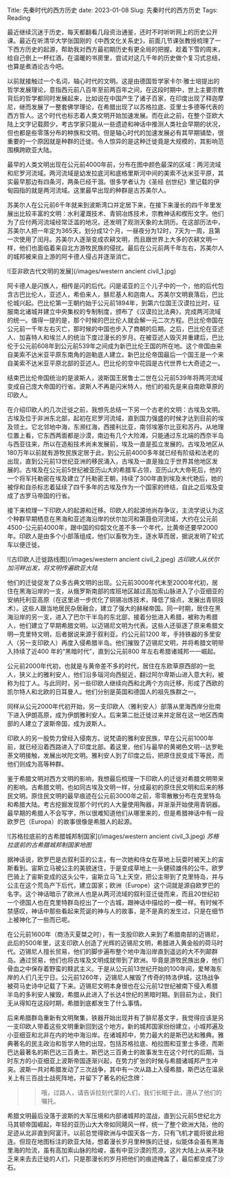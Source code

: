 Title: 先秦时代的西方历史
date: 2023-01-08
Slug: 先秦时代的西方历史
Tags: Reading



最近继续沉迷于历史，每天都翻看几段资治通鉴，还时不时听听网上的历史公开课。最近在听清华大学张国刚的《中西文化关系史》，前面几节课张教授梳理了一下西方历史的起源，帮助我对西方最初期历史有更全局的把握。趁着下雪的周末，给自己倒上一杯红酒，在温暖的书房里，尝试对这几千年的历史做个复习式总结，也算是煮酒论古今吧。



以前就接触过一个名词，轴心时代的文明。这是由德国哲学家卡尔·雅士培提出的哲学发展理论，意指西元前八百年至前两百年之间，在这段时期中，世上主要宗教背后的哲学都同时发展起来，比如说在中国产生了诸子百家，在印度出现了释迦摩尼，继而发展了一整套佛学理论，在希腊出现了以苏格拉底、亚里士多德等代表的西方哲人。这个时代也标志着人类文明开始加速发展。而在此之前，在整个亚欧大陆上文字记载颇少，考古学家只能从一些遗迹和神话中推测人类社会早期的状况，但也都是些零落分布的种族和文明。但是轴心时代的加速发展必有其早期铺垫，很重要的一个原因就是种群的迁徙。令人惊异的是这种迁徙竟是大规模的，其影响范围横跨欧亚大陆。



最早的人类文明出现在公元前4000年前，分布在图中颜色最深的区域：两河流域和尼罗河流域。两河流域是幼发拉底河和底格里斯河中间的美索不达米亚平原，其实最早那边有四条河，两条已经干涸。很多学者认为《圣经 创世纪》里记载的伊甸园指的就是两河流域。这里最早出现的种群是古苏美尔人。



苏美尔人在公元前6千年就来到波斯湾口并定居下来，在接下来漫长的四千年里发展出比较丰富的文明：水利灌溉技术、青铜冶炼技术，宗教神话和楔形文字。他们为了应付两河流域经常泛滥的地况，还发明了观测天象的太阴历。在这部历法中，苏美尔人把一年定为365天，划分成12个月，一昼夜分为12时，7天为一周，且第一次使用了闰月。苏美尔人逐渐变成农耕文明，而且跟世界上大多的农耕文明一样，他们也面临着来自北方游牧民族的侵扰。最后在公元前两千年左右，苏美尔人的城邦被来自上游的阿卡德人侵占并逐渐消亡。

![亚非欧古代文明的发展](/images/western ancient civil_1.jpg)


阿卡德人是闪族人，相传是闪的后代。闪是诺亚的三个儿子中的一个，他的后代包含古巴比伦人，亚述人，希伯来人，腓尼基人和迦南人。苏美尔文明衰落后，巴比伦城兴起。巴比伦第一王朝约始于公元前1894年，到第六位国王汉谟拉比时，征服南北诸城并建立中央集权的专制制度，颁布了《汉谟拉比法典》，完成两河流域的统一。值得一提的是，那个时候的巴比伦人就会解一元二次方程。巴比伦帝国在公元前一千年左右灭亡，那时候的中国也步入了商朝的后期。之后，巴比伦在亚述人、加喜特人和埃兰人的统治下度过漫长的岁月。在被亚述人毁灭并重建后，巴比伦于公元前608年到公元前539年之间成为新巴比伦王国的所在地。这个帝国由来自美索不达米亚平原东南角的迦勒底人建立。新巴比伦帝国最后一个国王是一个来自美索不达米亚平原北部的亚述人。巴比伦的空中花园是古代世界七大奇迹之一。


结束巴比伦帝国统治的是波斯人，波斯国王居鲁士二世在公元前539年将两河流域变成自己庞大帝国的行省。波斯人不再是闪米特人，他们的祖先是来自南欧草原的印欧人。


在介绍印欧人的几次迁徙之前，我想先总结一下另一个古老的文明：古埃及文明。古埃及位于非洲东北部，起初在尼罗河流域，直到国力强盛的时候才达到目前的埃及领土。它北邻地中海，东濒红海，西接利比亚，南邻埃塞尔比亚和苏丹。从地理位置上看，它东西两面都是沙漠，南边有几个大险滩，只能通过东北端的西奈半岛与西亚往来，所以在造船技术尚未发展前，埃及一直是孤立发展的。古埃及地区从180万年以前就有游牧民族定居于此，到公元前4000多年就已经有阶级和法老的出现，直到公元前13世纪亚洲的移民涌入，古埃及一直是独立于世界其他地区发展的。古埃及在公元前5世纪被亚历山大的希腊军占领，亚历山大大帝死后，他的一个将军托勒密在埃及建立了托勒密王朝，持续了300年直到埃及末代艳后，她的被俘和自杀标志着延续了四千多年的古埃及作为一个国家的终结，自此之后埃及变成了古罗马帝国的行省。


接下来梳理一下印欧人的起源和迁移。印欧人的起源地尚存争议，主流学说认为这个种群早期栖息在黑海和亚述海沿岸的伏尔加河和第聂伯河流域，大约在公元前4500-公元前4000年，跟中国的仰韶文化差不多一个年代，比黄帝还要早2000年。印欧人是由多个小部落组成，他们以畜牧为生，逐水草而居，据说发明了轮式车以便迁徙。

![古印欧人迁徙路线图](/images/western ancient civil_2.jpeg)
*古印欧人从伏尔加河畔出发，将文明传遍欧亚大陆*



他们的迁徙促发了众多古典文明的出现。公元前3000年代末至2000年代初，居住在黑海沿岸的一支，从俄罗斯南部的库班地区越过高加索山脉进入了小亚细亚的安纳托利亚高原（在这里进一步优化了铜锡冶炼技术，降低了熔点，发展出青铜技术）。这些人跟当地居民杂居融合，建立了强大的赫梯帝国。同一时期，居住在黑海沿岸的另一支，进入了巴尔干半岛的东北部，接着分批进入希腊，被称为希腊人，他们建立了早期希腊文明，以迈锡尼文明为代表。这些人还驱逐了原来希腊文明—克里特文明，后者据说来源于叙利亚。约公元前1200 年，手持铁器的多里安人（另一支印欧人）再度入侵希腊半岛。他们摧毁了迈锡尼文明，并将希腊文明带入持续了近400 年的“黑暗时代”，直到公元前800 年左右希腊诸城邦一一崛起。


公元前2000年代初，也就是与黄帝差不多的时代，居住在东欧草原西部的一批人，狭义上的雅利安人，他们沿多瑙河向西挺近，翻过阿尔卑斯山进入意大利，被称为拉丁人。与此同时，另一些印欧人继续向西和北两个方向迁移，形成了西欧的凯尔特人和北欧的日耳曼人。他们分别是英国和德国人的祖先族群之一。


同样从公元2000年代初开始，另一支印欧人（雅利安人）部落从里海西岸分批南下进入伊朗高原，成为伊朗雅利安人。后来第二批迁徙过来并定居在这一地区西南部的人建立了波斯帝国，成为波斯人。


印欧人的另一股势力曾经入侵南方。说梵语的雅利安民族，早在公元前1000年前，就已经沿着西路进入了印度北部。着这里，他们与最早的黄褐色文明--达罗毗荼文明接触，发展出吠陀文明。雅利安人到了印度之后，把原住民变成下等民，而他们则成为高等种群。


鉴于希腊文明对西方文明的影响，我想最后梳理一下印欧人的迁徙对希腊文明带来的影响。古希腊文明，也如同古埃及文明一样，分成最初的原住民文明和后来的移民文明。原住民文明的最早痕迹在公元前3000年之前，零零散散分布在克里特岛和希腊大陆。考古挖掘发现那个时代的人大量使用陶器，并渐渐开始使用青铜器。最早期的希腊人不会写字，所以很难知道他们从哪里来的，但是希腊神话中有一段欧罗巴（Europa）的故事很像是希腊人的起源。

![苏格拉底前的古希腊城邦制国家](/images/western ancient civil_3.jpeg)
*苏格拉底前的古希腊城邦制国家地图*


据神话说，欧罗巴是古叙利亚的公主，有一次她和侍女在草地上玩耍时被天上的宙斯看到。宙斯立马被公主的美貌迷住，于是变成草地上一头健硕雄伟的公牛。欧罗巴骑上了宙斯变成的这头公牛，宙斯立马飞上天空，把公主带到了克里特岛，并与公主在这个荒岛产下后代，建立国家；欧洲（Europe）这个词就是源自欧罗巴的名字。这个神话暗示了欧洲人也是从两河流域的叙利亚迁徙而来，而且20世纪初一个德国人也在克里特群岛挖出了一个古城，跟神话中描绘的一模一样。有时候不禁感叹，神话中那些看起来荒诞的神与人的故事，是不是真的发生过，只是在细节上被神化了一些而已呢。


在公元前1600年（商汤灭夏桀之时），有一支股印欧人来到了希腊南部的迈锡尼，此后的500年里，这支印欧人创造了光辉的迈锡尼文明，希腊进入黄金般的荷马时代。迈锡尼人擅长贸易，他们的脚步遍布整个地中海沿岸直到遥远的大不列颠群岛。通过贸易，他们也将古埃及文明成就带到了欧洲。毕竟是游牧民族出身，他们骨血之中保存着野蛮的黩武主义。于是从公元前13世纪开始的100年间，爱琴海东岸的人们几无宁日。公元前1260年，迈锡尼人摧毁了传奇的特洛伊城，这场战争被荷马史诗中记载了下来。迈锡尼文明本身很也在公元前12世纪被南下侵入希腊半岛的多利安人摧毁，希腊从此进入了长达4世纪的黑暗时期。到目前为止，我们无从得知在这段时期，希腊到底都发生了什么事情。


后来希腊群岛重新有文明聚集，铁器开始出现并有了腓尼基文字，我觉得应该是另一支印欧人带着这些文明重新回到这个地方。新的城邦国家纷纷建立，小城邦遍及小亚细亚和北非在内的地中海沿岸。在诸城邦中，势力最大的是斯巴达和雅典。雅典著名的民主政治和哲学人物的出现，包括苏格拉底、柏拉图和亚里士多德，而斯巴达最著名的斯巴达三百勇士。斯巴达三百勇士的故事发生在这个时代的后期，当时东方的小亚细亚上波斯帝国逐渐兴起，在势力扩张的时候与希腊诸城邦产生冲突。波斯一共对希腊发动了三次战争，其中有一次从路上入侵希腊，斯巴达在温泉关上有三百战士战死阵地，并留下了著名的纪念牌：

> > 哦，过路人，请告诉拉刻代蒙的人们，我们长眠于此，遵从了他们的嘱托。


希腊文明最后没落于波斯的大军压境和内部诸城邦的混战，直到公元前5世纪北方马其顿帝国崛起，年轻的亚历山大大帝如同飓风一样，统一了整个欧洲大陆，他的足迹从北非直到阿富汗。以前总觉得欧洲与中国天各一方，只有飞机才能将彼此相连。但现在地图标注的欧亚大陆，想着漫长岁月里种族的迁徙，似能体会虽有黑海里海的险流，虽有高加索山脉的险峻，虽有中亚沙漠的荒凉，这片大陆上从来不缺乏来来去去迁徙的人们，只是那漫长的岁月把他们的痕迹掩盖了，最后都变成了沙石。




